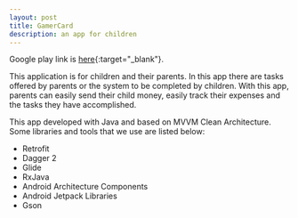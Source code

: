 ```yaml
---
layout: post
title: GamerCard
description: an app for children
---
```

Google play link is [here](https://play.google.com/store/apps/details?id=com.gamercard.android){:target="_blank"}.

This application is for children and their parents. In this app there are tasks offered by parents or the system to be completed by children. With this app, parents can easily send their child money, easily track their expenses and the tasks they have accomplished.

This app developed with Java and based on MVVM Clean Architecture. Some libraries and tools that we use are listed below:
  * Retrofit
  * Dagger 2
  * Glide
  * RxJava
  * Android Architecture Components
  * Android Jetpack Libraries
  * Gson